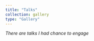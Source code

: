```yaml
---
title: "Talks"
collection: gallery
type: "Gallery"
---
```


*There are talks I had chance to engage*

